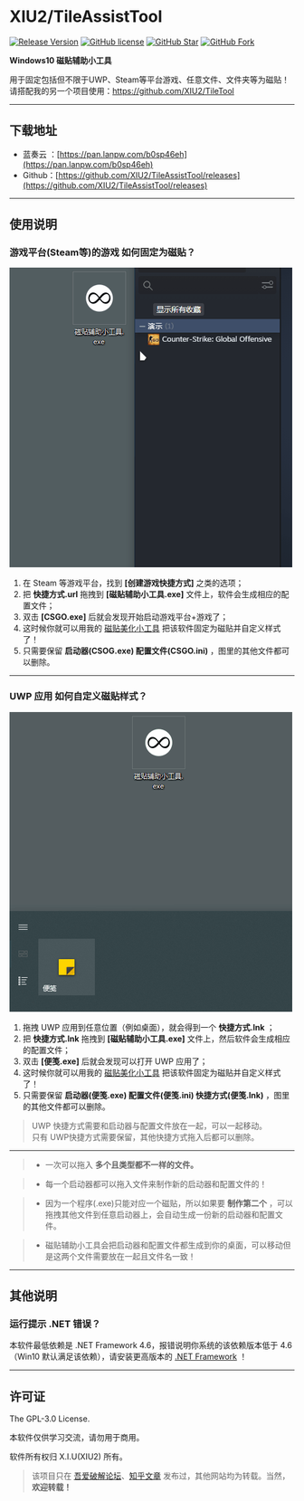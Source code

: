 # XIU2/TileAssistTool

[![Release Version](https://img.shields.io/github/v/release/XIU2/TileAssistTool.svg?style=flat-square&label=Release&color=1784ff&logo=github)](https://github.com/XIU2/TileAssistTool/releases/latest)
[![GitHub license](https://img.shields.io/github/license/XIU2/TileAssistTool.svg?style=flat-square&label=License&color=3cb371&logo=github)](https://github.com/XIU2/TileAssistTool/)
[![GitHub Star](https://img.shields.io/github/stars/XIU2/TileAssistTool.svg?style=flat-square&label=Star&color=3cb371&logo=github)](https://github.com/XIU2/TileAssistTool/)
[![GitHub Fork](https://img.shields.io/github/forks/XIU2/TileAssistTool.svg?style=flat-square&label=Fork&color=3cb371&logo=github)](https://github.com/XIU2/TileAssistTool/)

**Windows10 磁贴辅助小工具**  

用于固定包括但不限于UWP、Steam等平台游戏、任意文件、文件夹等为磁贴！  
请搭配我的另一个项目使用：https://github.com/XIU2/TileTool

****

## 下载地址

* 蓝奏云 ：[https://pan.lanpw.com/b0sp46eh](https://pan.lanpw.com/b0sp46eh)
* Github：[https://github.com/XIU2/TileAssistTool/releases](https://github.com/XIU2/TileAssistTool/releases)

****

## 使用说明

### 游戏平台(Steam等)的游戏 如何固定为磁贴？

![](https://raw.githubusercontent.com/XIU2/TileAssistTool/master/img/01.gif)  

1. 在 Steam 等游戏平台，找到 **[创建游戏快捷方式]** 之类的选项；
2. 把 **快捷方式.url** 拖拽到 **[磁贴辅助小工具.exe]** 文件上，软件会生成相应的配置文件；
3. 双击 **[CSGO.exe]** 后就会发现开始启动游戏平台+游戏了；
4. 这时候你就可以用我的 [磁贴美化小工具](https://github.com/XIU2/TileTool) 把该软件固定为磁贴并自定义样式了！  
5. 只需要保留 **启动器(CSOG.exe) 配置文件(CSGO.ini)** ，图里的其他文件都可以删除。  

****

### UWP 应用 如何自定义磁贴样式？

![](https://raw.githubusercontent.com/XIU2/TileAssistTool/master/img/02.gif)  

1. 拖拽 UWP 应用到任意位置（例如桌面），就会得到一个 **快捷方式.lnk** ；
2. 把 **快捷方式.lnk** 拖拽到 **[磁贴辅助小工具.exe]** 文件上，然后软件会生成相应的配置文件；
3. 双击 **[便笺.exe]** 后就会发现可以打开 UWP 应用了；
4. 这时候你就可以用我的 [磁贴美化小工具](https://github.com/XIU2/TileTool) 把该软件固定为磁贴并自定义样式了！  
5. 只需要保留 **启动器(便笺.exe) 配置文件(便笺.ini) 快捷方式(便笺.lnk)** ，图里的其他文件都可以删除。  

> UWP 快捷方式需要和启动器与配置文件放在一起，可以一起移动。  
> 只有 UWP快捷方式需要保留，其他快捷方式拖入后都可以删除。  

****

> * 一次可以拖入 **多个且类型都不一样的文件。**  

> * 每一个启动器都可以拖入文件来制作新的启动器和配置文件的！  

> * 因为一个程序(.exe)只能对应一个磁贴，所以如果要 **制作第二个** ，可以拖拽其他文件到任意启动器上，会自动生成一份新的启动器和配置文件。  

> * 磁贴辅助小工具会把启动器和配置文件都生成到你的桌面，可以移动但是这两个文件需要放在一起且文件名一致！  

****

## 其他说明

### 运行提示 .NET 错误？

本软件最低依赖是 .NET Framework 4.6，报错说明你系统的该依赖版本低于 4.6（Win10 默认满足该依赖），请安装更高版本的 [.NET Framework](https://dotnet.microsoft.com/download/dotnet-framework) ！

****

## 许可证

The GPL-3.0 License.

本软件仅供学习交流，请勿用于商用。  

软件所有权归 X.I.U(XIU2) 所有。  

> 该项目只在 [吾爱破解论坛](https://www.52pojie.cn/thread-1266756-1-1.html)、[知乎文章](https://zhuanlan.zhihu.com/p/79630122) 发布过，其他网站均为转载。当然，**欢迎转载！** 